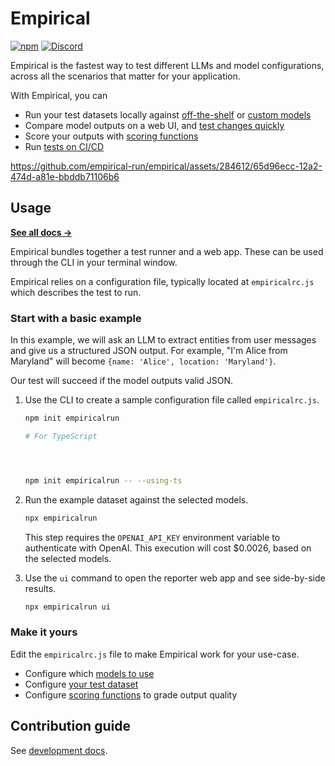 # Empirical

[![npm](https://img.shields.io/npm/v/empiricalrun)](https://npmjs.com/package/empiricalrun)
[![Discord](https://img.shields.io/badge/discord-empirical.run-blue?logo=discord&logoColor=white&color=5d68e8)](https://discord.gg/NeR6jj8dw9)

Empirical is the fastest way to test different LLMs and model configurations, across
all the scenarios that matter for your application.

With Empirical, you can

- Run your test datasets locally against [off-the-shelf](https://docs.empirical.run/models/model) or [custom models](https://docs.empirical.run/models/custom)
- Compare model outputs on a web UI, and [test changes quickly](https://docs.empirical.run/reporter)
- Score your outputs with [scoring functions](https://docs.empirical.run/scoring/basics)
- Run [tests on CI/CD](https://docs.empirical.run/running-in-ci)

https://github.com/empirical-run/empirical/assets/284612/65d96ecc-12a2-474d-a81e-bbddb71106b6

## Usage

[**See all docs →**](https://docs.empirical.run/quickstart)

Empirical bundles together a test runner and a web app. These can be used through
the CLI in your terminal window.

Empirical relies on a configuration file, typically located at `empiricalrc.js`
which describes the test to run.

### Start with a basic example

In this example, we will ask an LLM to extract entities from user messages and
give us a structured JSON output. For example, "I'm Alice from Maryland" will
become `{name: 'Alice', location: 'Maryland'}`.





Our test will succeed if the model outputs valid JSON.

1. Use the CLI to create a sample configuration file called `empiricalrc.js`.

    ```sh
    npm init empiricalrun

    # For TypeScript



    
    npm init empiricalrun -- --using-ts
    ```

2. Run the example dataset against the selected models.

    ```sh
    npx empiricalrun
    ```

   This step requires the `OPENAI_API_KEY` environment variable to
   authenticate with OpenAI. This execution will cost $0.0026, based
   on the selected models.

3. Use the `ui` command to open the reporter web app and see side-by-side results.

    ```sh
    npx empiricalrun ui
    ```

### Make it yours

Edit the `empiricalrc.js` file to make Empirical work for your use-case.

- Configure which [models to use](https://docs.empirical.run/models/basics)
- Configure [your test dataset](https://docs.empirical.run/dataset/basics)
- Configure [scoring functions](https://docs.empirical.run/scoring/basics) to grade output quality

## Contribution guide

See [development docs](development/README.md).
